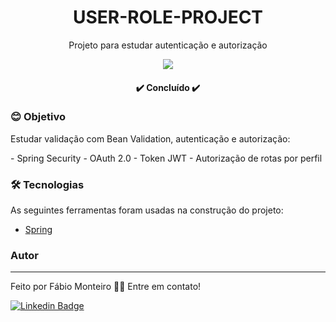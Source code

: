 <h1 align="center">USER-ROLE-PROJECT</h1>
<p align="center">Projeto para estudar autenticação e autorização</p>
<p align="center">
  <img src="https://img.shields.io/static/v1?label=USER-ROLE&message=FMRM&color=blueviolet&style=flat-square&logo=ghost"/>
</p>
<h4 align="center"> 
	✔️ Concluído ✔️
</h4>

### 😊 Objetivo
<p align="left">Estudar validação com Bean Validation, autenticação e autorização:</p>
- Spring Security
- OAuth 2.0
- Token JWT
- Autorização de rotas por perfil

### 🛠 Tecnologias

As seguintes ferramentas foram usadas na construção do projeto:
- [Spring](https://spring.io/projects/spring-boot)

### Autor
---
Feito por Fábio Monteiro 👋🏽 Entre em contato!

 [![Linkedin Badge](https://img.shields.io/badge/-fabiomrm-blue?style=flat-square&logo=Linkedin&logoColor=white&link=https://www.linkedin.com/in/fabiomrm/)](https://www.linkedin.com/in/fabiomrm/) 
